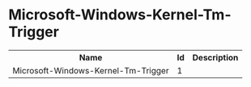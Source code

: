 # Microsoft-Windows-Kernel-Tm-Trigger

<table>
<colgroup><col/><col/><col/></colgroup>
<tr><th>Name</th><th>Id</th><th>Description</th></tr>
<tr><td>Microsoft-Windows-Kernel-Tm-Trigger</td><td>1</td><td></td></tr>
</table>
